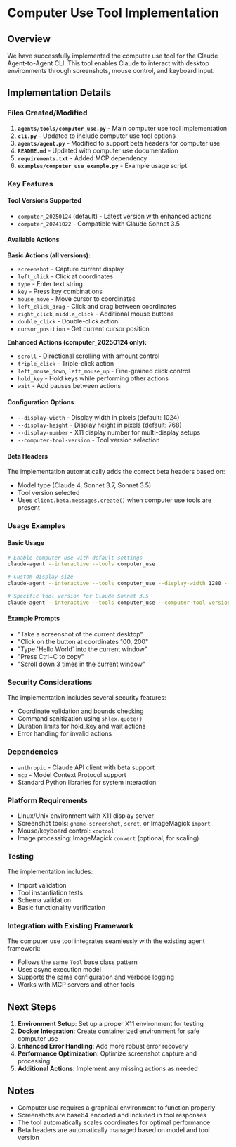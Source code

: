 # Computer Use Tool Implementation

## Overview

We have successfully implemented the computer use tool for the Claude Agent-to-Agent CLI. This tool enables Claude to interact with desktop environments through screenshots, mouse control, and keyboard input.

## Implementation Details

### Files Created/Modified

1. **`agents/tools/computer_use.py`** - Main computer use tool implementation
2. **`cli.py`** - Updated to include computer use tool options
3. **`agents/agent.py`** - Modified to support beta headers for computer use
4. **`README.md`** - Updated with computer use documentation
5. **`requirements.txt`** - Added MCP dependency
6. **`examples/computer_use_example.py`** - Example usage script

### Key Features

#### Tool Versions Supported
- `computer_20250124` (default) - Latest version with enhanced actions
- `computer_20241022` - Compatible with Claude Sonnet 3.5

#### Available Actions

**Basic Actions (all versions):**
- `screenshot` - Capture current display
- `left_click` - Click at coordinates
- `type` - Enter text string
- `key` - Press key combinations
- `mouse_move` - Move cursor to coordinates
- `left_click_drag` - Click and drag between coordinates
- `right_click`, `middle_click` - Additional mouse buttons
- `double_click` - Double-click action
- `cursor_position` - Get current cursor position

**Enhanced Actions (computer_20250124 only):**
- `scroll` - Directional scrolling with amount control
- `triple_click` - Triple-click action
- `left_mouse_down`, `left_mouse_up` - Fine-grained click control
- `hold_key` - Hold keys while performing other actions
- `wait` - Add pauses between actions

#### Configuration Options

- `--display-width` - Display width in pixels (default: 1024)
- `--display-height` - Display height in pixels (default: 768)
- `--display-number` - X11 display number for multi-display setups
- `--computer-tool-version` - Tool version selection

#### Beta Headers

The implementation automatically adds the correct beta headers based on:
- Model type (Claude 4, Sonnet 3.7, Sonnet 3.5)
- Tool version selected
- Uses `client.beta.messages.create()` when computer use tools are present

### Usage Examples

#### Basic Usage
```bash
# Enable computer use with default settings
claude-agent --interactive --tools computer_use

# Custom display size
claude-agent --interactive --tools computer_use --display-width 1280 --display-height 800

# Specific tool version for Claude Sonnet 3.5
claude-agent --interactive --tools computer_use --computer-tool-version computer_20241022
```

#### Example Prompts
- "Take a screenshot of the current desktop"
- "Click on the button at coordinates 100, 200"
- "Type 'Hello World' into the current window"
- "Press Ctrl+C to copy"
- "Scroll down 3 times in the current window"

### Security Considerations

The implementation includes several security features:
- Coordinate validation and bounds checking
- Command sanitization using `shlex.quote()`
- Duration limits for hold_key and wait actions
- Error handling for invalid actions

### Dependencies

- `anthropic` - Claude API client with beta support
- `mcp` - Model Context Protocol support
- Standard Python libraries for system interaction

### Platform Requirements

- Linux/Unix environment with X11 display server
- Screenshot tools: `gnome-screenshot`, `scrot`, or ImageMagick `import`
- Mouse/keyboard control: `xdotool`
- Image processing: ImageMagick `convert` (optional, for scaling)

### Testing

The implementation includes:
- Import validation
- Tool instantiation tests
- Schema validation
- Basic functionality verification

### Integration with Existing Framework

The computer use tool integrates seamlessly with the existing agent framework:
- Follows the same `Tool` base class pattern
- Uses async execution model
- Supports the same configuration and verbose logging
- Works with MCP servers and other tools

## Next Steps

1. **Environment Setup**: Set up a proper X11 environment for testing
2. **Docker Integration**: Create containerized environment for safe computer use
3. **Enhanced Error Handling**: Add more robust error recovery
4. **Performance Optimization**: Optimize screenshot capture and processing
5. **Additional Actions**: Implement any missing actions as needed

## Notes

- Computer use requires a graphical environment to function properly
- Screenshots are base64 encoded and included in tool responses
- The tool automatically scales coordinates for optimal performance
- Beta headers are automatically managed based on model and tool version
